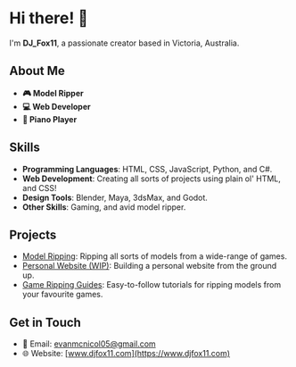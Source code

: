 # Hi there! 👋

I'm **DJ_Fox11**, a passionate creator based in Victoria, Australia.

## About Me
- **🎮 Model Ripper**
- **💻 Web Developer**
- **🎹 Piano Player**

## Skills
- **Programming Languages**: HTML, CSS, JavaScript, Python, and C#.
- **Web Development**: Creating all sorts of projects using plain ol' HTML, and CSS!
- **Design Tools**: Blender, Maya, 3dsMax, and Godot.
- **Other Skills**: Gaming, and avid model ripper.

## Projects
- [Model Ripping](link): Ripping all sorts of models from a wide-range of games.
- [Personal Website (WIP)](link): Building a personal website from the ground up.
- [Game Ripping Guides](link): Easy-to-follow tutorials for ripping models from your favourite games.

## Get in Touch
- 📧 Email: evanmcnicol05@gmail.com
- 🌐 Website: [www.djfox11.com](https://www.djfox11.com)
